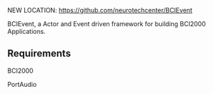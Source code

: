 NEW LOCATION:
https://github.com/neurotechcenter/BCIEvent



BCIEvent, a Actor and Event driven framework for building BCI2000 Applications.


## Requirements

BCI2000

PortAudio
